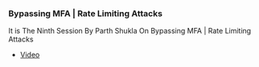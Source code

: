 ### Bypassing MFA | Rate Limiting Attacks


It is The Ninth Session By Parth Shukla On Bypassing MFA | Rate Limiting Attacks 

- [Video](https://www.youtube.com/watch?v=e3o68YYx05c)